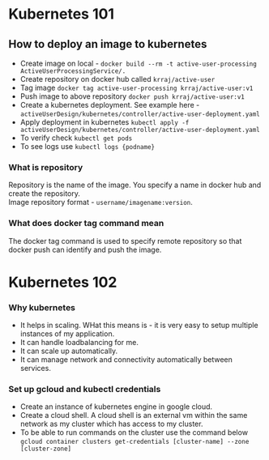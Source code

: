 # Kubernetes 101

## How to deploy an image to kubernetes

- Create image on local - `docker build --rm -t active-user-processing ActiveUserProcessingService/.`
- Create repository on docker hub called `krraj/active-user`
- Tag image `docker tag active-user-processing krraj/active-user:v1`
- Push image to above repository `docker push krraj/active-user:v1`
- Create a kubernetes deployment. See example here - `activeUserDesign/kubernetes/controller/active-user-deployment.yaml`
- Apply deployment in kubernetes `kubectl apply -f activeUserDesign/kubernetes/controller/active-user-deployment.yaml`
- To verify check `kubectl get pods`
- To see logs use `kubectl logs {podname}`

### What is repository

Repository is the name of the image. You specify a name in docker hub and create the repository.  
Image repository format - `username/imagename:version`.

### What does docker tag command mean

The docker tag command is used to specify remote repository so that docker push can identify and push the image.

# Kubernetes 102

### Why kubernetes
- It helps in scaling. WHat this means is - it is very easy to setup multiple instances of my application.
- It can handle loadbalancing for me.
- It can scale up automatically.
- It can manage network and connectivity automatically between services.

### Set up gcloud and kubectl credentials
- Create an instance of kubernetes engine in google cloud.
- Create a cloud shell. A cloud shell is an external vm within the same network as my cluster which has access to my cluster.
- To be able to run commands on the cluster use the command below
`gcloud container clusters get-credentials [cluster-name] --zone [cluster-zone]`

